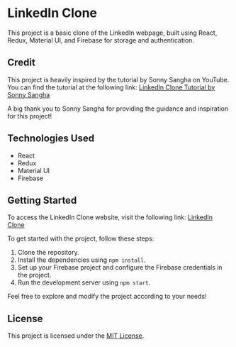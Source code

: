 # LinkedIn Clone

This project is a basic clone of the LinkedIn webpage, built using React, Redux, Material UI, and Firebase for storage and authentication.

## Credit

This project is heavily inspired by the tutorial by Sonny Sangha on YouTube. You can find the tutorial at the following link:
[LinkedIn Clone Tutorial by Sonny Sangha](https://www.youtube.com/watch?v=tbvguOj8C-o)

A big thank you to Sonny Sangha for providing the guidance and inspiration for this project!

## Technologies Used

- React
- Redux
- Material UI
- Firebase

## Getting Started

To access the LinkedIn Clone website, visit the following link:
[LinkedIn Clone](https://linkedin-clone-3-32f8d.web.app)

To get started with the project, follow these steps:

1. Clone the repository.
2. Install the dependencies using `npm install`.
3. Set up your Firebase project and configure the Firebase credentials in the project.
4. Run the development server using `npm start`.

Feel free to explore and modify the project according to your needs!

## License

This project is licensed under the [MIT License](LICENSE).

